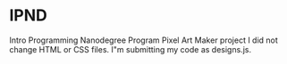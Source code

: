 # IPND
Intro Programming Nanodegree Program
Pixel Art Maker project
I did not change HTML or CSS files.
I"m submitting my code as designs.js.
